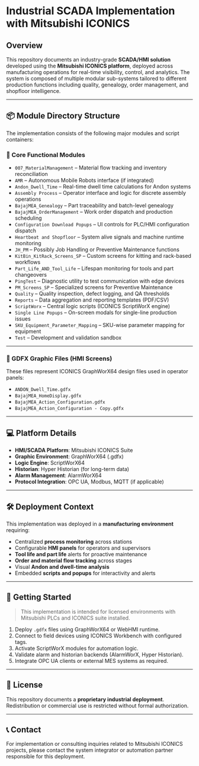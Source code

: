 # Industrial SCADA Implementation with Mitsubishi ICONICS

## Overview

This repository documents an industry-grade **SCADA/HMI solution** developed using the **Mitsubishi ICONICS platform**, deployed across manufacturing operations for real-time visibility, control, and analytics. The system is composed of multiple modular sub-systems tailored to different production functions including quality, genealogy, order management, and shopfloor intelligence.

---

## 📦 Module Directory Structure

The implementation consists of the following major modules and script containers:

### 🔧 Core Functional Modules

- `007_MaterialManagement` – Material flow tracking and inventory reconciliation  
- `AMR` – Autonomous Mobile Robots interface (if integrated)  
- `Andon_Dwell_Time` – Real-time dwell time calculations for Andon systems  
- `Assembly Process` – Operator interface and logic for discrete assembly operations  
- `BajajMEA_Genealogy` – Part traceability and batch-level genealogy  
- `BajajMEA_OrderManagement` – Work order dispatch and production scheduling  
- `Configuration Download Popups` – UI controls for PLC/HMI configuration dispatch  
- `Heartbeat and Shopfloor` – System alive signals and machine runtime monitoring  
- `JH_PM` – Possibly Job Handling or Preventive Maintenance functions  
- `KitBin_KitRack_Screens_SP` – Custom screens for kitting and rack-based workflows  
- `Part_Life_AND_Tool_Life` – Lifespan monitoring for tools and part changeovers  
- `PingTest` – Diagnostic utility to test communication with edge devices  
- `PM_Screens_SP` – Specialized screens for Preventive Maintenance  
- `Quality` – Quality inspection, defect logging, and QA thresholds  
- `Reports` – Data aggregation and reporting templates (PDF/CSV)  
- `ScriptWorx` – Central logic scripts (ICONICS ScriptWorX engine)  
- `Single Line Popups` – On-screen modals for single-line production issues  
- `SKU_Equipment_Parameter_Mapping` – SKU-wise parameter mapping for equipment  
- `Test` – Development and validation sandbox  

---

### 📁 GDFX Graphic Files (HMI Screens)

These files represent ICONICS GraphWorX64 design files used in operator panels:

- `ANDON_Dwell_Time.gdfx`  
- `BajajMEA_HomeDisplay.gdfx`  
- `BajajMEA_Action_Configuration.gdfx`  
- `BajajMEA_Action_Configuration - Copy.gdfx`  

---

## 💻 Platform Details

- **HMI/SCADA Platform**: Mitsubishi ICONICS Suite  
- **Graphic Environment**: GraphWorX64 (.gdfx)  
- **Logic Engine**: ScriptWorX64  
- **Historian**: Hyper Historian (for long-term data)  
- **Alarm Management**: AlarmWorX64  
- **Protocol Integration**: OPC UA, Modbus, MQTT (if applicable)

---

## 🛠 Deployment Context

This implementation was deployed in a **manufacturing environment** requiring:

- Centralized **process monitoring** across stations  
- Configurable **HMI panels** for operators and supervisors  
- **Tool life and part life** alerts for proactive maintenance  
- **Order and material flow tracking** across stages  
- Visual **Andon and dwell-time analysis**  
- Embedded **scripts and popups** for interactivity and alerts

---

## 🚀 Getting Started

> This implementation is intended for licensed environments with Mitsubishi PLCs and ICONICS suite installed.

1. Deploy `.gdfx` files using GraphWorX64 or WebHMI runtime.
2. Connect to field devices using ICONICS Workbench with configured tags.
3. Activate ScriptWorX modules for automation logic.
4. Validate alarm and historian backends (AlarmWorX, Hyper Historian).
5. Integrate OPC UA clients or external MES systems as required.

---

## 📜 License

This repository documents a **proprietary industrial deployment**. Redistribution or commercial use is restricted without formal authorization.

---

## 📞 Contact

For implementation or consulting inquiries related to Mitsubishi ICONICS projects, please contact the system integrator or automation partner responsible for this deployment.
